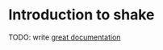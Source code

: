 # Introduction to shake

TODO: write [great documentation](http://jacobian.org/writing/great-documentation/what-to-write/)
